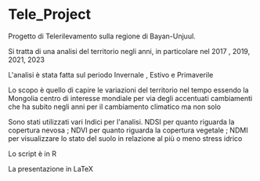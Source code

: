 # Tele_Project
Progetto di Telerilevamento sulla regione di Bayan-Unjuul.

Si tratta di una analisi del territorio negli anni, in particolare nel 2017 , 2019, 2021, 2023

L'analisi è stata fatta sul periodo Invernale , Estivo e Primaverile

Lo scopo è quello di capire le variazioni del territorio nel tempo essendo la Mongolia centro di interesse mondiale per via degli accentuati cambiamenti che ha subito negli anni per il cambiamento climatico ma non solo

Sono stati utilizzati vari Indici per l'analisi. NDSI per quanto riguarda la copertura nevosa ; NDVI per quanto riguarda la copertura vegetale ; NDMI per visualizzare lo stato del suolo in relazione al più o meno stress idrico

Lo script è in R

La presentazione in LaTeX
